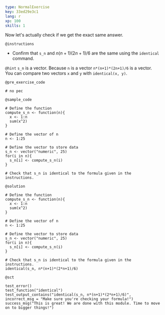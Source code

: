 ```yaml
type: NormalExercise
key: 33ed29e3c1
lang: r
xp: 100
skills: 1
```

Now let's actually check if we get the exact same answer.

`@instructions`
- Confirm that `s_n` and $n(n+1)(2n+1)/6$ are the same using the `identical` command.

`@hint`
`s_n` is a vector. Because `n` is a vector `n*(n+1)*(2n+1)/6` is a vector. You can compare two vectors `x` and `y` with `identical(x, y)`.

`@pre_exercise_code`
```{r}
# no pec
```

`@sample_code`
```{r}
# Define the function
compute_s_n <- function(n){
  x <- 1:n
  sum(x^2)
}

# Define the vector of n
n <- 1:25

# Define the vector to store data
s_n <- vector("numeric", 25)
for(i in n){
  s_n[i] <- compute_s_n(i)
}

# Check that s_n is identical to the formula given in the instructions.

```

`@solution`
```{r}
# Define the function
compute_s_n <- function(n){
  x <- 1:n
  sum(x^2)
}

# Define the vector of n
n <- 1:25

# Define the vector to store data
s_n <- vector("numeric", 25)
for(i in n){
  s_n[i] <- compute_s_n(i)
}

# Check that s_n is identical to the formula given in the instructions.
identical(s_n, n*(n+1)*(2*n+1)/6)
```

`@sct`
```{r}
test_error()
test_function("identical")
test_output_contains("identical(s_n, n*(n+1)*(2*n+1)/6)", incorrect_msg = "Make sure you're checking your formula!")
success_msg("This is great! We are done with this module. Time to move on to bigger things!")
```
